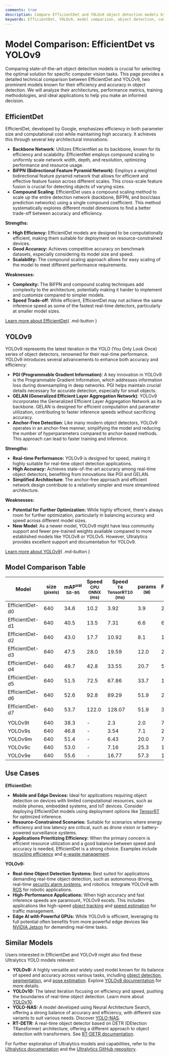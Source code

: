 ```yaml
---
comments: true
description: Compare EfficientDet and YOLOv9 object detection models by Ultralytics. Review architecture, performance, and use cases to choose the best solution.
keywords: EfficientDet, YOLOv9, model comparison, object detection, computer vision, AI, Ultralytics, efficiency, performance, real-time detection
---
```


# Model Comparison: EfficientDet vs YOLOv9

Comparing state-of-the-art object detection models is crucial for selecting the optimal solution for specific computer vision tasks. This page provides a detailed technical comparison between EfficientDet and YOLOv9, two prominent models known for their efficiency and accuracy in object detection. We will analyze their architectures, performance metrics, training methodologies, and ideal applications to help you make an informed decision.

<script async src="https://cdn.jsdelivr.net/npm/chart.js@3.9.1/dist/chart.min.js"></script>
<script defer src="../../javascript/benchmark.js"></script>

<canvas id="modelComparisonChart" width="1024" height="400" active-models='["EfficientDet", "YOLOv9"]'></canvas>

## EfficientDet

EfficientDet, developed by Google, emphasizes efficiency in both parameter size and computational cost while maintaining high accuracy. It achieves this through several key architectural innovations:

- **Backbone Network**: Utilizes EfficientNet as its backbone, known for its efficiency and scalability. EfficientNet employs compound scaling to uniformly scale network width, depth, and resolution, optimizing performance and resource usage.
- **BiFPN (Bidirectional Feature Pyramid Network)**: Employs a weighted bidirectional feature pyramid network that allows for efficient and effective feature fusion across different scales. This cross-scale feature fusion is crucial for detecting objects of varying sizes.
- **Compound Scaling**: EfficientDet uses a compound scaling method to scale up the entire detection network (backbone, BiFPN, and box/class prediction networks) using a single compound coefficient. This method systematically explores different model dimensions to find a better trade-off between accuracy and efficiency.

**Strengths:**

- **High Efficiency:** EfficientDet models are designed to be computationally efficient, making them suitable for deployment on resource-constrained devices.
- **Good Accuracy:** Achieves competitive accuracy on benchmark datasets, especially considering its model size and speed.
- **Scalability:** The compound scaling approach allows for easy scaling of the model to meet different performance requirements.

**Weaknesses:**

- **Complexity:** The BiFPN and compound scaling techniques add complexity to the architecture, potentially making it harder to implement and customize compared to simpler models.
- **Speed Trade-off**: While efficient, EfficientDet may not achieve the same inference speed as some of the fastest real-time detectors, particularly at smaller model sizes.

[Learn more about EfficientDet](https://research.google/blog/efficientdet-towards-scalable-and-efficient-object-detection/){ .md-button }

## YOLOv9

YOLOv9 represents the latest iteration in the YOLO (You Only Look Once) series of object detectors, renowned for their real-time performance. YOLOv9 introduces several advancements to enhance both accuracy and efficiency:

- **PGI (Programmable Gradient Information)**: A key innovation in YOLOv9 is the Programmable Gradient Information, which addresses information loss during downsampling in deep networks. PGI helps maintain crucial details necessary for accurate detection, especially for small objects.
- **GELAN (Generalized Efficient Layer Aggregation Network)**: YOLOv9 incorporates the Generalized Efficient Layer Aggregation Network as its backbone. GELAN is designed for efficient computation and parameter utilization, contributing to faster inference speeds without sacrificing accuracy.
- **Anchor-Free Detection**: Like many modern object detectors, YOLOv9 operates in an anchor-free manner, simplifying the model and reducing the number of hyperparameters compared to anchor-based methods. This approach can lead to faster training and inference.

**Strengths:**

- **Real-time Performance:** YOLOv9 is designed for speed, making it highly suitable for real-time object detection applications.
- **High Accuracy:** Achieves state-of-the-art accuracy among real-time object detectors, benefiting from innovations like PGI and GELAN.
- **Simplified Architecture**: The anchor-free approach and efficient network design contribute to a relatively simpler and more streamlined architecture.

**Weaknesses:**

- **Potential for Further Optimization:** While highly efficient, there's always room for further optimization, particularly in balancing accuracy and speed across different model sizes.
- **New Model**: As a newer model, YOLOv9 might have less community support and fewer pre-trained weights available compared to more established models like YOLOv8 or YOLOv5. However, Ultralytics provides excellent support and documentation for YOLOv9.

[Learn more about YOLOv9](https://docs.ultralytics.com/models/yolov9/){ .md-button }

## Model Comparison Table

| Model           | size<br><sup>(pixels) | mAP<sup>val<br>50-95 | Speed<br><sup>CPU ONNX<br>(ms) | Speed<br><sup>T4 TensorRT10<br>(ms) | params<br><sup>(M) | FLOPs<br><sup>(B) |
| --------------- | --------------------- | -------------------- | ------------------------------ | ----------------------------------- | ------------------ | ----------------- |
| EfficientDet-d0 | 640                   | 34.6                 | 10.2                           | 3.92                                | 3.9                | 2.54              |
| EfficientDet-d1 | 640                   | 40.5                 | 13.5                           | 7.31                                | 6.6                | 6.1               |
| EfficientDet-d2 | 640                   | 43.0                 | 17.7                           | 10.92                               | 8.1                | 11.0              |
| EfficientDet-d3 | 640                   | 47.5                 | 28.0                           | 19.59                               | 12.0               | 24.9              |
| EfficientDet-d4 | 640                   | 49.7                 | 42.8                           | 33.55                               | 20.7               | 55.2              |
| EfficientDet-d5 | 640                   | 51.5                 | 72.5                           | 67.86                               | 33.7               | 130.0             |
| EfficientDet-d6 | 640                   | 52.6                 | 92.8                           | 89.29                               | 51.9               | 226.0             |
| EfficientDet-d7 | 640                   | 53.7                 | 122.0                          | 128.07                              | 51.9               | 325.0             |
|                 |                       |                      |                                |                                     |                    |                   |
| YOLOv9t         | 640                   | 38.3                 | -                              | 2.3                                 | 2.0                | 7.7               |
| YOLOv9s         | 640                   | 46.8                 | -                              | 3.54                                | 7.1                | 26.4              |
| YOLOv9m         | 640                   | 51.4                 | -                              | 6.43                                | 20.0               | 76.3              |
| YOLOv9c         | 640                   | 53.0                 | -                              | 7.16                                | 25.3               | 102.1             |
| YOLOv9e         | 640                   | 55.6                 | -                              | 16.77                               | 57.3               | 189.0             |

## Use Cases

**EfficientDet:**

- **Mobile and Edge Devices:** Ideal for applications requiring object detection on devices with limited computational resources, such as mobile phones, embedded systems, and IoT devices. Consider deploying EfficientDet models using deployment options like [TensorRT](https://docs.ultralytics.com/integrations/tensorrt/) for optimized inference.
- **Resource-Constrained Scenarios:** Suitable for scenarios where energy efficiency and low latency are critical, such as drone vision or battery-powered surveillance systems.
- **Applications Prioritizing Efficiency:** When the primary concern is efficient resource utilization and a good balance between speed and accuracy is needed, EfficientDet is a strong choice. Examples include [recycling efficiency](https://www.ultralytics.com/blog/recycling-efficiency-the-power-of-vision-ai-in-automated-sorting) and [e-waste management](https://www.ultralytics.com/blog/simplifying-e-waste-management-with-ai-innovations).

**YOLOv9:**

- **Real-time Object Detection Systems:** Best suited for applications demanding real-time object detection, such as autonomous driving, real-time [security alarm systems](https://www.ultralytics.com/blog/security-alarm-system-projects-with-ultralytics-yolov8), and robotics. Integrate YOLOv9 with [ROS](https://docs.ultralytics.com/guides/ros-quickstart/) for robotic applications.
- **High-Performance Applications:** When high accuracy and fast inference speeds are paramount, YOLOv9 excels. This includes applications like high-speed [object tracking](https://www.ultralytics.com/glossary/object-tracking) and [speed estimation](https://docs.ultralytics.com/guides/speed-estimation/) for traffic management.
- **Edge AI with Powerful GPUs:** While YOLOv9 is efficient, leveraging its full potential often benefits from more powerful edge devices like [NVIDIA Jetson](https://docs.ultralytics.com/guides/nvidia-jetson/) for demanding real-time tasks.

## Similar Models

Users interested in EfficientDet and YOLOv9 might also find these Ultralytics YOLO models relevant:

- **YOLOv8:** A highly versatile and widely used model known for its balance of speed and accuracy across various tasks, including [object detection](https://docs.ultralytics.com/tasks/detect/), [segmentation](https://docs.ultralytics.com/tasks/segment/), and [pose estimation](https://docs.ultralytics.com/tasks/pose/). Explore [YOLOv8 documentation](https://docs.ultralytics.com/models/yolov8/) for more details.
- **YOLOv10:** The latest iteration focusing on efficiency and speed, pushing the boundaries of real-time object detection. Learn more about [YOLOv10](https://docs.ultralytics.com/models/yolov10/).
- **YOLO-NAS:** A model developed using Neural Architecture Search, offering a strong balance of accuracy and efficiency, with different size variants to suit various needs. Discover [YOLO-NAS](https://docs.ultralytics.com/models/yolo-nas/).
- **RT-DETR:** A real-time object detector based on DETR (DEtection TRansformer) architecture, offering a different approach to object detection with transformers. See [RT-DETR documentation](https://docs.ultralytics.com/models/rtdetr/).

For further exploration of Ultralytics models and capabilities, refer to the [Ultralytics documentation](https://docs.ultralytics.com/guides/) and the [Ultralytics GitHub repository](https://github.com/ultralytics/ultralytics).
